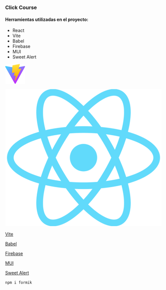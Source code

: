 ### Click Course

#### Herramientas utilizadas en el proyecto:

- React
- Vite
- Babel
- Firebase
- MUI
- Sweet Alert






![](/public/vite.svg)

![](/img/68747470733a2f2f75706c6f61642e77696b696d656469612e6f72672f77696b6970656469612f636f6d6d6f6e732f7468756d622f612f61372f52656163742d69636f6e2e7376672f35333970782d52656163742d69636f6e2e7376672e706e67.png)


[Vite](https://vitejs.dev/)

[Babel](https://babeljs.io/)

[Firebase](https://firebase.google.com/)

[MUI](https://mui.com/)

[Sweet Alert](https://sweetalert2.github.io/)

```
npm i formik
```
